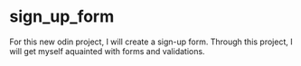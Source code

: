 # sign_up_form
For this new odin project, I will create a sign-up form. Through this project, I will get myself aquainted with forms and validations.
